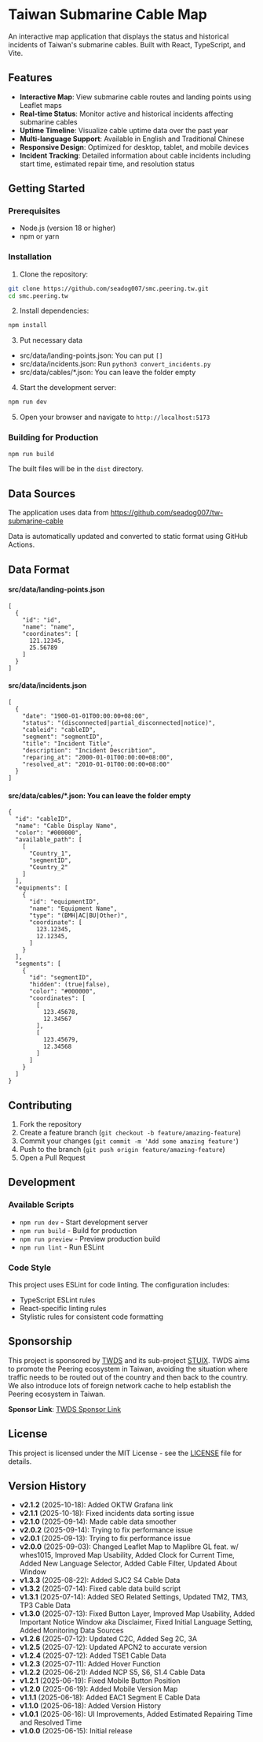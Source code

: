 # Taiwan Submarine Cable Map

An interactive map application that displays the status and historical incidents of Taiwan's submarine cables. Built with React, TypeScript, and Vite.

## Features

- **Interactive Map**: View submarine cable routes and landing points using Leaflet maps
- **Real-time Status**: Monitor active and historical incidents affecting submarine cables
- **Uptime Timeline**: Visualize cable uptime data over the past year
- **Multi-language Support**: Available in English and Traditional Chinese
- **Responsive Design**: Optimized for desktop, tablet, and mobile devices
- **Incident Tracking**: Detailed information about cable incidents including start time, estimated repair time, and resolution status

## Getting Started

### Prerequisites

- Node.js (version 18 or higher)
- npm or yarn

### Installation

1. Clone the repository:
```bash
git clone https://github.com/seadog007/smc.peering.tw.git
cd smc.peering.tw
```

2. Install dependencies:
```bash
npm install
```

3. Put necessary data
- src/data/landing-points.json: You can put `[]`
- src/data/incidents.json: Run `python3 convert_incidents.py`
- src/data/cables/*.json: You can leave the folder empty

4. Start the development server:
```bash
npm run dev
```

5. Open your browser and navigate to `http://localhost:5173`

### Building for Production

```bash
npm run build
```

The built files will be in the `dist` directory.

## Data Sources

The application uses data from https://github.com/seadog007/tw-submarine-cable

Data is automatically updated and converted to static format using GitHub Actions.

## Data Format
#### src/data/landing-points.json
```
[
  {
    "id": "id",
    "name": "name",
    "coordinates": [
      121.12345,
      25.56789
    ]
  }
]
```

#### src/data/incidents.json
```
[
  {
    "date": "1900-01-01T00:00:00+08:00",
    "status": "(disconnected|partial_disconnected|notice)",
    "cableid": "cableID",
    "segment": "segmentID",
    "title": "Incident Title",
    "description": "Incident Describtion",
    "reparing_at": "2000-01-01T00:00:00+08:00",
    "resolved_at": "2010-01-01T00:00:00+08:00"
  }
]
```

#### src/data/cables/*.json: You can leave the folder empty
```
{
  "id": "cableID",
  "name": "Cable Display Name",
  "color": "#000000",
  "available_path": [
    [
      "Country_1",
      "segmentID",
      "Country_2"
    ]
  ],
  "equipments": [
    {
      "id": "equipmentID",
      "name": "Equipment Name",
      "type": "(BMH|AC|BU|Other)",
      "coordinate": [
        123.12345,
        12.12345,
      ]
    }
  ],
  "segments": [
    {
      "id": "segmentID",
      "hidden": (true|false),
      "color": "#000000",
      "coordinates": [
        [
          123.45678,
          12.34567
        ],
        [
          123.45679,
          12.34568
        ]
      ]
    }
  ]
}
```

## Contributing

1. Fork the repository
2. Create a feature branch (`git checkout -b feature/amazing-feature`)
3. Commit your changes (`git commit -m 'Add some amazing feature'`)
4. Push to the branch (`git push origin feature/amazing-feature`)
5. Open a Pull Request

## Development

### Available Scripts

- `npm run dev` - Start development server
- `npm run build` - Build for production
- `npm run preview` - Preview production build
- `npm run lint` - Run ESLint

### Code Style

This project uses ESLint for code linting. The configuration includes:
- TypeScript ESLint rules
- React-specific linting rules
- Stylistic rules for consistent code formatting

## Sponsorship

This project is sponsored by [TWDS](https://www.twds.com.tw/) and its sub-project [STUIX](https://stuix.io/). TWDS aims to promote the Peering ecosystem in Taiwan, avoiding the situation where traffic needs to be routed out of the country and then back to the country. We also introduce lots of foreign network cache to help establish the Peering ecosystem in Taiwan.

**Sponsor Link**: [TWDS Sponsor Link](https://sponsor.twds.com.tw/)

## License

This project is licensed under the MIT License - see the [LICENSE](LICENSE) file for details.

## Version History

- **v2.1.2** (2025-10-18): Added OKTW Grafana link
- **v2.1.1** (2025-10-18): Fixed incidents data sorting issue
- **v2.1.0** (2025-09-14): Made cable data smoother
- **v2.0.2** (2025-09-14): Trying to fix performance issue
- **v2.0.1** (2025-09-13): Trying to fix performance issue
- **v2.0.0** (2025-09-03): Changed Leaflet Map to Maplibre GL feat. w/ whes1015, Improved Map Usability, Added Clock for Current Time, Added New Language Selector, Added Cable Filter, Updated About Window
- **v1.3.3** (2025-08-22): Added SJC2 S4 Cable Data
- **v1.3.2** (2025-07-14): Fixed cable data build script
- **v1.3.1** (2025-07-14): Added SEO Related Settings, Updated TM2, TM3, TP3 Cable Data
- **v1.3.0** (2025-07-13): Fixed Button Layer, Improved Map Usability, Added Important Notice Window aka Disclaimer, Fixed Initial Language Setting, Added Monitoring Data Sources
- **v1.2.6** (2025-07-12): Updated C2C, Added Seg 2C, 3A
- **v1.2.5** (2025-07-12): Updated APCN2 to accurate version
- **v1.2.4** (2025-07-12): Added TSE1 Cable Data
- **v1.2.3** (2025-07-11): Added Hover Function 
- **v1.2.2** (2025-06-21): Added NCP S5, S6, S1.4 Cable Data
- **v1.2.1** (2025-06-19): Fixed Mobile Button Position
- **v1.2.0** (2025-06-19): Added Mobile Version Map
- **v1.1.1** (2025-06-18): Added EAC1 Segment E Cable Data
- **v1.1.0** (2025-06-18): Added Version History
- **v1.0.1** (2025-06-16): UI Improvements, Added Estimated Repairing Time and Resolved Time
- **v1.0.0** (2025-06-15): Initial release